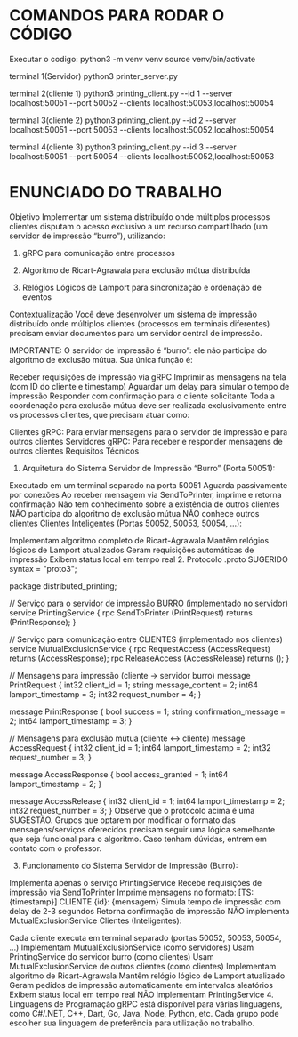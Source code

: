 # COMANDOS PARA RODAR O CÓDIGO
Executar o codigo:
python3 -m venv venv
source venv/bin/activate

terminal 1(Servidor)
python3 printer_server.py

terminal 2(cliente 1)
python3 printing_client.py --id 1 --server localhost:50051 --port 50052 --clients localhost:50053,localhost:50054

terminal 3(cliente 2)
python3 printing_client.py --id 2 --server localhost:50051 --port 50053 --clients localhost:50052,localhost:50054

terminal 4(cliente 3)
python3 printing_client.py --id 3 --server localhost:50051 --port 50054 --clients localhost:50052,localhost:50053


# ENUNCIADO DO TRABALHO

Objetivo
Implementar um sistema distribuído onde múltiplos processos clientes disputam o acesso exclusivo a um recurso compartilhado (um servidor de impressão “burro”), utilizando:

1. gRPC para comunicação entre processos

2. Algoritmo de Ricart-Agrawala para exclusão mútua distribuída

3. Relógios Lógicos de Lamport para sincronização e ordenação de eventos

Contextualização
Você deve desenvolver um sistema de impressão distribuído onde múltiplos clientes (processos em terminais diferentes) precisam enviar documentos para um servidor central de impressão.

IMPORTANTE: O servidor de impressão é “burro”: ele não participa do algoritmo de exclusão mútua. Sua única função é:

Receber requisições de impressão via gRPC
Imprimir as mensagens na tela (com ID do cliente e timestamp)
Aguardar um delay para simular o tempo de impressão
Responder com confirmação para o cliente solicitante
Toda a coordenação para exclusão mútua deve ser realizada exclusivamente entre os processos clientes, que precisam atuar como:

Clientes gRPC: Para enviar mensagens para o servidor de impressão e para outros clientes
Servidores gRPC: Para receber e responder mensagens de outros clientes
Requisitos Técnicos
1. Arquitetura do Sistema
Servidor de Impressão “Burro” (Porta 50051):

Executado em um terminal separado na porta 50051
Aguarda passivamente por conexões
Ao receber mensagem via SendToPrinter, imprime e retorna confirmação
Não tem conhecimento sobre a existência de outros clientes
NÃO participa do algoritmo de exclusão mútua
NÃO conhece outros clientes
Clientes Inteligentes (Portas 50052, 50053, 50054, …):

Implementam algoritmo completo de Ricart-Agrawala
Mantêm relógios lógicos de Lamport atualizados
Geram requisições automáticas de impressão
Exibem status local em tempo real
2. Protocolo .proto SUGERIDO
syntax = "proto3";

package distributed_printing;

// Serviço para o servidor de impressão BURRO (implementado no servidor)
service PrintingService {
  rpc SendToPrinter (PrintRequest) returns (PrintResponse);
}

// Serviço para comunicação entre CLIENTES (implementado nos clientes)
service MutualExclusionService {
  rpc RequestAccess (AccessRequest) returns (AccessResponse);
  rpc ReleaseAccess (AccessRelease) returns ();
}

// Mensagens para impressão (cliente -> servidor burro)
message PrintRequest {
  int32 client_id = 1;
  string message_content = 2;
  int64 lamport_timestamp = 3;
  int32 request_number = 4;
}

message PrintResponse {
  bool success = 1;
  string confirmation_message = 2;
  int64 lamport_timestamp = 3;
}

// Mensagens para exclusão mútua (cliente <-> cliente)
message AccessRequest {
  int32 client_id = 1;
  int64 lamport_timestamp = 2;
  int32 request_number = 3;
}

message AccessResponse {
  bool access_granted = 1;
  int64 lamport_timestamp = 2;
}

message AccessRelease {
  int32 client_id = 1;
  int64 lamport_timestamp = 2;
  int32 request_number = 3;
}
Observe que o protocolo acima é uma SUGESTÃO. Grupos que optarem por modificar o formato das mensagens/serviços oferecidos precisam seguir uma lógica semelhante que seja funcional para o algoritmo. Caso tenham dúvidas, entrem em contato com o professor.

3. Funcionamento do Sistema
Servidor de Impressão (Burro):

Implementa apenas o serviço PrintingService
Recebe requisições de impressão via SendToPrinter
Imprime mensagens no formato: [TS: {timestamp}] CLIENTE {id}: {mensagem}
Simula tempo de impressão com delay de 2-3 segundos
Retorna confirmação de impressão
NÃO implementa MutualExclusionService
Clientes (Inteligentes):

Cada cliente executa em terminal separado (portas 50052, 50053, 50054, …)
Implementam MutualExclusionService (como servidores)
Usam PrintingService do servidor burro (como clientes)
Usam MutualExclusionService de outros clientes (como clientes)
Implementam algoritmo de Ricart-Agrawala
Mantêm relógio lógico de Lamport atualizado
Geram pedidos de impressão automaticamente em intervalos aleatórios
Exibem status local em tempo real
NÃO implementam PrintingService
4. Linguagens de Programação
gRPC está disponível para várias linguagens, como C#/.NET, C++, Dart, Go, Java, Node, Python, etc. Cada grupo pode escolher sua linguagem de preferência para utilização no trabalho.   